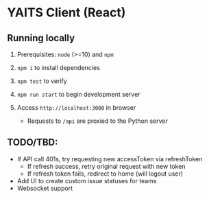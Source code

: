 # YAITS Client (React)

## Running locally

1. Prerequisites: `node` (>=10) and `npm`
2. `npm i` to install dependencies
3. `npm test` to verify
4. `npm run start` to begin development server
5. Access `http://localhost:3000` in browser

   - Requests to `/api` are proxied to the Python server

## TODO/TBD:

- If API call 401s, try requesting new accessToken via refreshToken
  - If refresh success, retry original request with new token
  - If refresh token fails, redirect to home (will logout user)
- Add UI to create custom issue statuses for teams
- Websocket support
